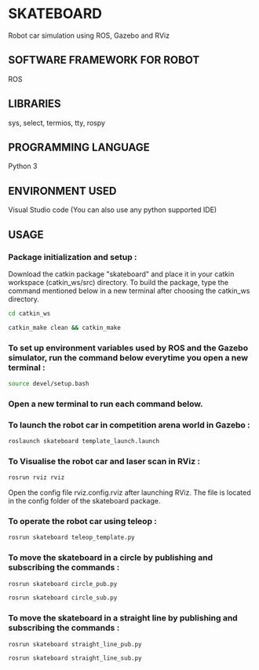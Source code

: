 # SKATEBOARD 

Robot car simulation using ROS, Gazebo and RViz 

## SOFTWARE FRAMEWORK FOR ROBOT

ROS

## LIBRARIES

sys, select, termios, tty, rospy

## PROGRAMMING LANGUAGE

Python 3

## ENVIRONMENT USED

Visual Studio code (You can also use any python supported IDE)

## USAGE 

### Package initialization and setup :

Download the catkin package "skateboard" and place it in your catkin workspace (catkin_ws/src) directory.
To build the package, type the command mentioned below in a new terminal after choosing the catkin_ws directory.

```bash
cd catkin_ws
```
```bash
catkin_make clean && catkin_make
```

### To set up environment variables used by ROS and the Gazebo simulator, run the command below everytime you open a new terminal :

```bash
source devel/setup.bash
```

### Open a new terminal to run each command below.
### To launch the robot car in competition arena world in Gazebo :

```bash
roslaunch skateboard template_launch.launch
```
### To Visualise the robot car and laser scan in RViz :

```bash
rosrun rviz rviz
``` 
Open the config file rviz.config.rviz after launching RViz. The file is located in the config folder of the skateboard package.

### To operate the robot car using teleop :

```bash
rosrun skateboard teleop_template.py
``` 
### To move the skateboard in a circle by publishing and subscribing the commands :

```bash
rosrun skateboard circle_pub.py
``` 
```bash
rosrun skateboard circle_sub.py
``` 
### To move the skateboard in a straight line by publishing and subscribing the commands :

```bash
rosrun skateboard straight_line_pub.py
``` 
```bash
rosrun skateboard straight_line_sub.py
``` 
